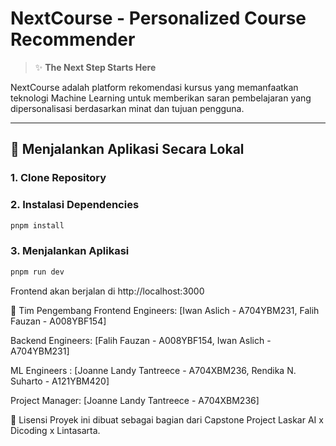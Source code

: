 # NextCourse - Personalized Course Recommender

> ✨ **The Next Step Starts Here**

NextCourse adalah platform rekomendasi kursus yang memanfaatkan teknologi Machine Learning untuk memberikan saran pembelajaran yang dipersonalisasi berdasarkan minat dan tujuan pengguna.

---

## 🚀 Menjalankan Aplikasi Secara Lokal

### 1. Clone Repository

### 2. Instalasi Dependencies
```bash
pnpm install
```

### 3. Menjalankan Aplikasi
```bash
pnpm run dev
```

Frontend akan berjalan di http://localhost:3000

👥 Tim Pengembang
Frontend Engineers: [Iwan Aslich - A704YBM231, Falih Fauzan - A008YBF154]

Backend Engineers: [Falih Fauzan - A008YBF154, Iwan Aslich - A704YBM231]

ML Engineers : [Joanne Landy Tantreece - A704XBM236, Rendika N. Suharto - A121YBM420]

Project Manager: [Joanne Landy Tantreece - A704XBM236]

📃 Lisensi
Proyek ini dibuat sebagai bagian dari Capstone Project Laskar AI x Dicoding x Lintasarta.